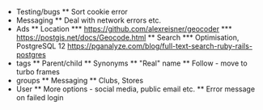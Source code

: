 * Testing/bugs
** Sort cookie error
* Messaging
** Deal with network errors etc.
* Ads
** Location
*** https://github.com/alexreisner/geocoder
*** https://postgis.net/docs/Geocode.html
** Search
*** Optimisation, PostgreSQL 12 https://pganalyze.com/blog/full-text-search-ruby-rails-postgres
* tags
** Parent/child
** Synonyms
** "Real" name
** Follow - move to turbo frames
* groups
** Messaging
** Clubs, Stores
* User
** More options - social media, public email etc.
** Error message on failed login
